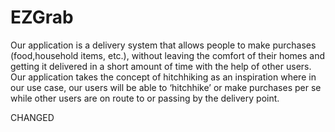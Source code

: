 # EZGrab
Our application is a delivery system that allows people to make purchases (food,household items, etc.), without leaving the comfort of their homes and getting it delivered in a short amount of time with the help of other users. Our application takes the concept of hitchhiking as an inspiration where in our use case, our users will be able to ‘hitchhike’ or make purchases per se while other users are on route to or passing by the delivery point.

CHANGED